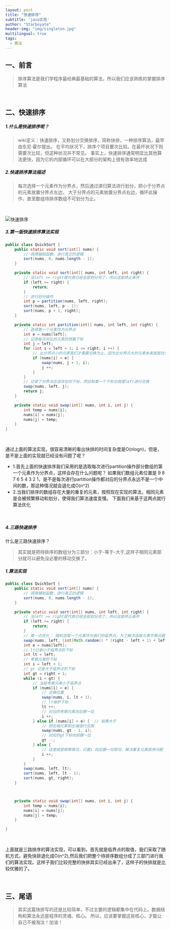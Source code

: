 ```yaml
---
layout: post
title: "快速排序"
subtitle: 'java实现'
author: "Starboyate"
header-img: "img/singleton.jpg"
multilingual: true
tags:
  - 算法
---
```


## 一、前言

> 排序算法是我们学程序最经典最基础的算法，所以我们应该熟练的掌握排序算法

<br/>

## 二、快速排序
##### 1.什么是快速排序呢？

> wiki定义：快速排序，又称划分交换排序，简称快排，一种排序算法，最早由东尼·霍尔提出。
在平均状况下，排序个项目要次比较。在最坏状况下则需要次比较，但这种状况并不常见。
事实上，快速排序通常明显比其他算法更快，因为它的内部循环可以在大部分的架构上很有效率地达成

##### 2.快速排序算法描述
> 每次选择一个元素作为分界点，然后通过递归算法进行划分，把小于分界点的元素放置分界点左边，
大于分界点的元素放置分界点右边，循环此操作，直至数组待排序数组不可划分为止。

<br/>


![快速排序](https://img-blog.csdn.net/20150805112443608)


##### 3.第一版快速排序算法实现
```java
public class QuickSort {
    public static void sort(int[] nums) {
        // 调用辅助函数，进行真正的逻辑
        sort(nums, 0, nums.length - 1);
    }

    private static void sort(int[] nums, int left, int right) {
        // 当left >= right就代表已经全部划分完了，所以这是终止条件
        if (left >= right) {
            return;
        }
        // 进行划分操作
        int p = partition(nums, left, right);
        sort(nums, left, p - 1);
        sort(nums, p + 1, right);
    }

    private static int partition(int[] nums, int left, int right) {
        // 选择第一个元素作为分界点
        int e = nums[left];
        // 记录每次对比的元素的想赢下标
        int j = left;
        for (int i = left + 1; i <= right; i ++) {
            // 比分界点小的元素我们才需要交换为止，因为比分界点大的元素本来就是在分界点的右边
            if (nums[i] < e) {
                swap(nums, j + 1, i);
                j ++;
            }
        }
        // 记录了分界点应该存在的下标，然后和第一个下标也就是left进行交换
        swap(nums, left, j);
        return j;
    }

    private static void swap(int[] nums, int i, int j) {
        int temp = nums[i];
        nums[i] = nums[j];
        nums[j] = temp;
    }
}

```

<br/>

通过上面的算法实现，很容易清晰的看出快排的时间复杂度是O(nlogn)，但是，是不是上面的实现就已经没有问题了呢？
- 1.首先上面的快速排序我们采用的是选取每次进行partition操作部分数组的第一个元素作为分界点，这样会存在什么问题呢？
    如果我们数组元素位置是 9 8 7 6 5 4 3 2 1，是不是每次进行partition操作都对应的分界点永远不是一个中间的数，那这种情况就会退化成O(n^2)
- 2.当我们排序的数组存在大量的重复的元素，按照现在实现的算法，相同元素是会被频繁移动和划分，使得我们算法速度变慢。
下面我们来基于这两点就行算法优化

<br/>



##### 4.三路快速排序
什么是三路快速排序？
> 其实就是把待排序的数组分为三部分：小于-等于-大于,这样子相同元素部分就可以避免没必要的移动交换了。

##### 1.算法实现
```java
public class QuickSort {
    public static void sort(int[] nums) {
        // 调用辅助函数，进行真正的逻辑
        sort(nums, 0, nums.length - 1);
    }

    private static void sort(int[] nums, int left, int right) {
        // 当left >= right就代表已经全部划分完了，所以这是终止条件
        if (left >= right) {
            return;
        }
        // 第一点优化： 随机选取一个元素作为我们的临界点，为了解决选取元素平衡问题
        swap(nums, left, (int)Math.random() * (right - left + 1) + left);
        int e = nums[left];
        // lt记录小于临界点的下标
        int lt = left;
        // 考察元素的下标
        int i = left + 1;
        // gt 记录大于临界点的下标
        int gt = right + 1;
        while (i < gt) {
            // 当前考察元素小于临界点
            if (nums[i] < e) {
                // 交换位置
                swap(nums, i, lt + 1);
                // lt维护下标
                lt ++;
                // 对应的考察元素向后挪一位
                i ++;
            } else if (nums[i] > e) {  // 如果大于
                // 把右端元素和左端进行交换
                swap(nums, gt - 1, i);
                // 对应的gt下标向前挪一位
                gt --;
            } else {
                // 这里就是相等情况，只要i 向后挪一位即可。解决重复元素排序问题
                i ++;
            }
        }
        swap(nums, left, lt);
        sort(nums, left, lt - 1);
        sort(nums, gt, right);
    }



    private static void swap(int[] nums, int i, int j) {
        int temp = nums[i];
        nums[i] = nums[j];
        nums[j] = temp;
    }

}
```

<br/>

上面就是三路排序的算法实现，可以看到，首先就是临界点的取值，我们采取了随机方式，避免快排退化成O(n^2),然后我们把整个待排序数组分成了三部门进行我们的算法实现。这样子我们比较完整的快排其实已经出来了，这样子的快排就是比较优雅的了。

<br/>


## 三、尾语

> 其实这篇快排写的还是比较简单，不过主要的逻辑都集中在代码上。数据结构和算法永远是程序的灵魂、核心。
所以，应该要掌握这些核心，才能让自己不被淘汰！加油！
